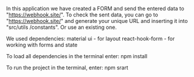 In this application we have created a FORM and send the entered data to "https://webhook.site/".
To check the sent data, you can go to "https://webhook.site/" and generate your unique URL and
inserting it into "src/utils /constants". Or use an existing one.

We used dependencies:
material ui - for layout
react-hook-form - for working with forms and state

To load all dependencies in the terminal enter: npm install

To run the project in the terminal, enter: npm srart

